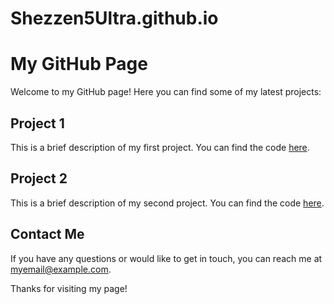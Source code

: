 # Shezzen5Ultra.github.io

# My GitHub Page

Welcome to my GitHub page! Here you can find some of my latest projects:

## Project 1

This is a brief description of my first project. You can find the code [here](https://github.com/myusername/project1).

## Project 2

This is a brief description of my second project. You can find the code [here](https://github.com/myusername/project2).

## Contact Me

If you have any questions or would like to get in touch, you can reach me at myemail@example.com.

Thanks for visiting my page!
```

